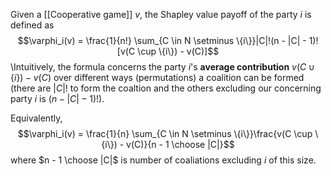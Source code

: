 Given a [[Cooperative game]] $v$, the Shapley value payoff of the party $i$ is defined as
$$\varphi_i(v) = \frac{1}{n!} \sum_{C \in N \setminus \{i\}}|C|!(n - |C| - 1)![v(C \cup \{i\}) - v(C)]$$\Intuitively, the formula concerns the party $i$'s **average contribution** $v(C \cup \{i\}) - v(C)$ over different ways (permutations) a coalition can be formed (there are $|C|!$ to form the coaltion and the others excluding our concerning party $i$ is $(n - |C| - 1)!$). 
 
Equivalently,
$$\varphi_i(v) = \frac{1}{n} \sum_{C \in N \setminus \{i\}}\frac{v(C \cup \{i\}) - v(C)}{n - 1 \choose |C|}$$
where $n - 1 \choose |C|$ is number of coaliations excluding $i$ of this size.
